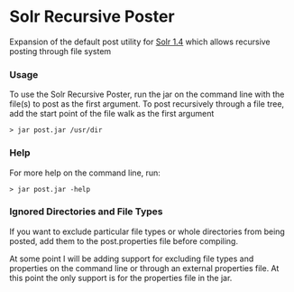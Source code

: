 # Solr Recursive Poster
Expansion of the default post utility for [Solr 1.4](https://wiki.apache.org/solr/Solr1.4) which allows recursive 
posting through file system 

### Usage
To use the Solr Recursive Poster, run the jar on the command line with the file(s) to 
post as the first argument. To post recursively through a file tree, add the start point
of the file walk as the first argument

```
> jar post.jar /usr/dir
```

### Help
For more help on the command line, run:
```
> jar post.jar -help
```

### Ignored Directories and File Types
If you want to exclude particular file types or whole directories from being 
posted, add them to the post.properties file before compiling. 

At some point I will be adding support for excluding file types and properties 
on the command line or through an external properties file. At this point the only support
is for the properties file in the jar.